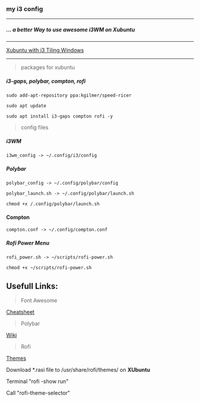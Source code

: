 ### my i3 config
---

##### ... a better Way to use awesome i3WM on Xubuntu
---
[Xubuntu with i3 Tiling Windows](https://feeblenerd.blogspot.com/2015/11/pretty-i3-with-xfce.html)

---

> packages for xubuntu

##### i3-gaps, polybar, compton, rofi

``` apt
sudo add-apt-repository ppa:kgilmer/speed-ricer
```

```apt
sudo apt update
```

```apt
sudo apt install i3-gaps compton rofi -y
```


> config files

##### i3WM
```
i3wm_config -> ~/.config/i3/config
```

##### Polybar
```
polybar_config -> ~/.config/polybar/config
```

```
polybar_launch.sh -> ~/.config/polybar/launch.sh
```

```
chmod +x /.config/polybar/launch.sh
```

#### Compton
```
compton.conf -> ~/.config/compton.conf
```

##### Rofi Power Menu
```
rofi_power.sh -> ~/scripts/rofi-power.sh
```

```
chmod +x ~/scripts/rofi-power.sh
```

Usefull Links:
---
> Font Awesome

[Cheatsheet](https://fontawesome.com/cheatsheet)

> Polybar

[Wiki](https://github.com/polybar/polybar/wiki)

> Rofi

[Themes](https://github.com/davatorium/rofi-themes)

Download *.rasi file to /usr/share/rofi/themes/ on **XUbuntu**

Terminal "rofi -show run"

Call "rofi-theme-selector"

